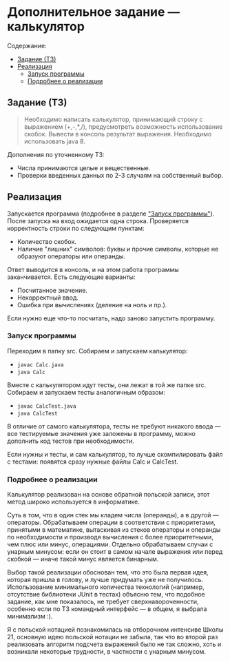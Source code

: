 # Дополнительное задание — калькулятор

Содержание:
* [Задание (ТЗ)](#задание-тз)
* [Реализация](#реализация)
  * [Запуск программы](#запуск-программы)
  * [Подробнее о реализации](#подробнее-о-реализации)

## Задание (ТЗ)

>Необходимо написать калькулятор, принимающий строку с выражением (+,-,*,/), предусмотреть возможность использование скобок. Вывести в консоль результат выражения. Необходимо использовать java 8.

Дополнения по уточненному ТЗ: 
* Числа принимаются целые и вещественные.
* Проверки введенных данных по 2-3 случаям на собственный выбор.

## Реализация

Запускается программа (подробнее в разделе ["Запуск программы"](#запуск-программы)). После запуска на вход ожидается одна строка. 
Проверяется корректность строки по следующим пунктам:
* Количество скобок.
* Наличие "лишних" символов: буквы и прочие символы, которые не образуют операторы или операнды.

Ответ выводится в консоль, и на этом работа программы заканчивается. Есть следующие варианты:
* Посчитанное значение.
* Некорректный ввод.
* Ошибка при вычислениях (деление на ноль и пр.).

Если нужно еще что-то посчитать, надо заново запустить программу.

### Запуск программы

Переходим в папку src. Собираем и запускаем калькулятор:
* `javac Calc.java`
* `java Calc`

Вместе с калькулятором идут тесты, они лежат в той же папке src. Собираем и запускаем тесты аналогичным образом:
* `javac CalcTest.java`
* `java CalcTest`

В отличие от самого калькулятора, тесты не требуют никакого ввода — все тестируемые значения уже заложены в программу, можно дополнить код тестов при необходимости.

Если нужны и тесты, и сам калькулятор, то лучше скомпилировать файл с тестами: появятся сразу нужные файлы Calc и CalcTest.

### Подробнее о реализации

Калькулятор реализован на основе обратной польской записи, этот метод широко используется в информатике. 

Суть в том, что в один стек мы кладем числа (операнды), а в другой — операторы. 
Обрабатываем операции в соответствии с приоритетами, принятыми в математике, вытаскивая из стеков операторы и операнды по необходимости и производя вычисления с более приоритетными, чем плюс или минус, операциями. Отдельно обрабатываем случаи с унарным минусом: если он стоит в самом начале выражения или перед скобкой — иначе такой минус является бинарным.

Выбор такой реализации обоснован тем, что это была первая идея, которая пришла в голову, и лучше придумать уже не получилось. 
Использование минимального количества технологий (например, отсутствие библиотеки JUnit в тестах) объясню тем, что подобное задание, как мне показалось, не требует сверхнавороченности, особенно если по ТЗ командный интерфейс — в общем, я выбрала минимализм :).

Я с польской нотацией познакомилась на отборочном интенсиве Школы 21, основную идею польской нотации не забыла, так что во второй раз реализовать алгоритм подсчета выражений было не так сложно, хоть и возникали некоторые трудности, в частности с унарным минусом.